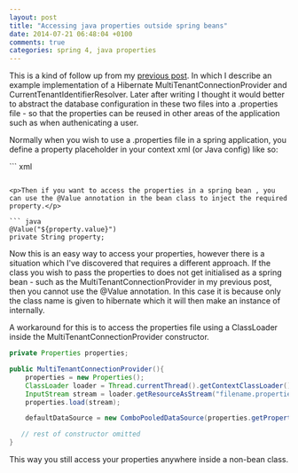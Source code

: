 ```yaml
---
layout: post
title: "Accessing java properties outside spring beans"
date: 2014-07-21 06:48:04 +0100
comments: true
categories: spring 4, java properties
---
```

<p>This is a kind of follow up from my <a href="{% post_url 2014-07-16-hibernate-multi-tenancy-with-spring %}">previous post</a>. In which I describe an example implementation of a Hibernate MultiTenantConnectionProvider and CurrentTenantIdentifierResolver. Later after writing I thought it would better to abstract the database configuration in these two files into a .properties file - so that the properties can be reused in other areas of the application such as when authenicating a user.</p>

<!-- more -->
<p>Normally when you wish to use a .properties file in a spring application, you define a property placeholder in your context xml (or Java config) like so:</p>
``` xml
<context:property-placeholder location="classpath:filename.properties" />

```

<p>Then if you want to access the properties in a spring bean , you can use the @Value annotation in the bean class to inject the required property.</p>

``` java
@Value("${property.value}")
private String property;
```
<p>Now this is an easy way to access your properties, however there is a situation which I've discovered that requires a different approach. If the class you wish to pass the properties to does not get initialised as a spring bean - such as the MultiTenantConnectionProvider in my previous post, then you cannot use the @Value annotation. In this case it is because only the class name is given to hibernate which it will then make an instance of internally.</p>

<p>A workaround for this is to access the properties file using a ClassLoader inside the MultiTenantConnectionProvider constructor.</p>

``` java
private Properties properties;

public MultiTenantConnectionProvider(){
    properties = new Properties();
    ClassLoader loader = Thread.currentThread().getContextClassLoader();
    InputStream stream = loader.getResourceAsStream("filename.properties");
    properties.load(stream);

    defaultDataSource = new ComboPooledDataSource(properties.getProperty("shared_database.name"));

   // rest of constructor omitted
}
```

<p>This way you still access your properties anywhere inside a non-bean class.</p>
